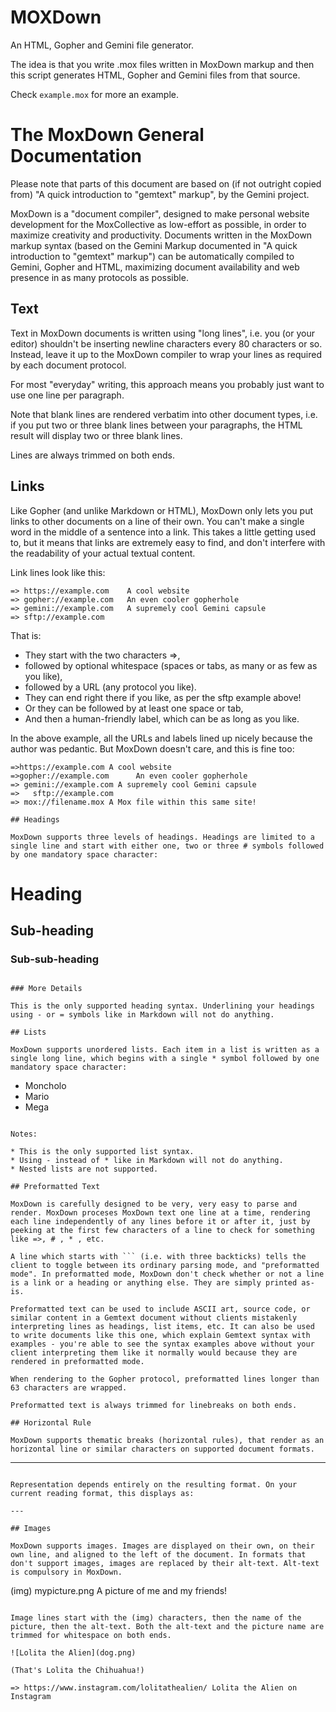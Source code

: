 # MOXDown
An HTML, Gopher and Gemini file generator.

The idea is that you write .mox files written in MoxDown markup and then this script generates HTML, Gopher and Gemini files from that source.

Check `example.mox` for more an example.


# The MoxDown General Documentation

Please note that parts of this document are based on (if not outright copied from) "A quick introduction to "gemtext" markup", by the Gemini project.

MoxDown is a "document compiler", designed to make personal website development for the MoxCollective as low-effort as possible, in order to maximize creativity and productivity. Documents written in the MoxDown markup syntax (based on the Gemini Markup documented in "A quick introduction to "gemtext" markup") can be automatically compiled to Gemini, Gopher and HTML, maximizing document availability and web presence in as many protocols as possible.

## Text

Text in MoxDown documents is written using "long lines", i.e. you (or your editor) shouldn't be inserting newline characters every 80 characters or so. Instead, leave it up to the MoxDown compiler to wrap your lines as required by each document protocol.

For most "everyday" writing, this approach means you probably just want to use one line per paragraph.

Note that blank lines are rendered verbatim into other document types, i.e. if you put two or three blank lines between your paragraphs, the HTML result will display two or three blank lines.

Lines are always trimmed on both ends.

## Links

Like Gopher (and unlike Markdown or HTML), MoxDown only lets you put links to other documents on a line of their own. You can't make a single word in the middle of a sentence into a link. This takes a little getting used to, but it means that links are extremely easy to find, and don't interfere with the readability of your actual textual content.

Link lines look like this:

```
=> https://example.com    A cool website
=> gopher://example.com   An even cooler gopherhole
=> gemini://example.com   A supremely cool Gemini capsule
=> sftp://example.com
```

That is:

* They start with the two characters =>,
* followed by optional whitespace (spaces or tabs, as many or as few as you like),
* followed by a URL (any protocol you like).
* They can end right there if you like, as per the sftp example above!
* Or they can be followed by at least one space or tab,
* And then a human-friendly label, which can be as long as you like.

In the above example, all the URLs and labels lined up nicely because the author was pedantic. But MoxDown doesn't care, and this is fine too:

```
=>https://example.com A cool website
=>gopher://example.com      An even cooler gopherhole
=> gemini://example.com A supremely cool Gemini capsule
=>   sftp://example.com
=> mox://filename.mox A Mox file within this same site!

## Headings

MoxDown supports three levels of headings. Headings are limited to a single line and start with either one, two or three # symbols followed by one mandatory space character:

```
# Heading

## Sub-heading

### Sub-sub-heading
```

### More Details

This is the only supported heading syntax. Underlining your headings using - or = symbols like in Markdown will not do anything.

## Lists

MoxDown supports unordered lists. Each item in a list is written as a single long line, which begins with a single * symbol followed by one mandatory space character:

```
* Moncholo
* Mario
* Mega
```

Notes:

* This is the only supported list syntax.
* Using - instead of * like in Markdown will not do anything.
* Nested lists are not supported.

## Preformatted Text

MoxDown is carefully designed to be very, very easy to parse and render. MoxDown proceses MoxDown text one line at a time, rendering each line independently of any lines before it or after it, just by peeking at the first few characters of a line to check for something like =>, # , * , etc.

A line which starts with ``` (i.e. with three backticks) tells the client to toggle between its ordinary parsing mode, and "preformatted mode". In preformatted mode, MoxDown don't check whether or not a line is a link or a heading or anything else. They are simply printed as-is.

Preformatted text can be used to include ASCII art, source code, or similar content in a Gemtext document without clients mistakenly interpreting lines as headings, list items, etc. It can also be used to write documents like this one, which explain Gemtext syntax with examples - you're able to see the syntax examples above without your client interpreting them like it normally would because they are rendered in preformatted mode.

When rendering to the Gopher protocol, preformatted lines longer than 63 characters are wrapped.

Preformatted text is always trimmed for linebreaks on both ends.

## Horizontal Rule

MoxDown supports thematic breaks (horizontal rules), that render as an horizontal line or similar characters on supported document formats.

```
---
```

Representation depends entirely on the resulting format. On your current reading format, this displays as:

---

## Images

MoxDown supports images. Images are displayed on their own, on their own line, and aligned to the left of the document. In formats that don't support images, images are replaced by their alt-text. Alt-text is compulsory in MoxDown.

```
(img) mypicture.png   A picture of me and my friends!
```

Image lines start with the (img) characters, then the name of the picture, then the alt-text. Both the alt-text and the picture name are trimmed for whitespace on both ends.

![Lolita the Alien](dog.png)

(That's Lolita the Chihuahua!)

=> https://www.instagram.com/lolitathealien/ Lolita the Alien on Instagram
